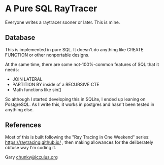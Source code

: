 # A Pure SQL RayTracer

Everyone writes a raytracer sooner or later. This is mine.

## Database

This is implemented in pure SQL. It doesn't do anything like CREATE
FUNCTION or other nonportable designs.

At the same time, there are some not-100%-common features of SQL that
it needs:

* JOIN LATERAL
* PARTITION BY inside of a RECURSIVE CTE
* Math functions like sin()

So although I started developing this in SQLite, I ended up leaning
on PostgreSQL. As I write this, it works in postgres and hasn't been
tested in anything else.

## References

Most of this is built following the "Ray Tracing in One Weekend"
series: https://raytracing.github.io/ , then making allowances for
the deliberately obtuse way I'm coding it.


Gary <chunky@icculus.org>
